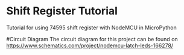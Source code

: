 # Shift Register Tutorial
Tutorial for using 74595 shift register with NodeMCU in MicroPython

#Circuit Diagram 
The circuit diagram for this project can be found on https://www.schematics.com/project/nodemcu-latch-leds-166278/
